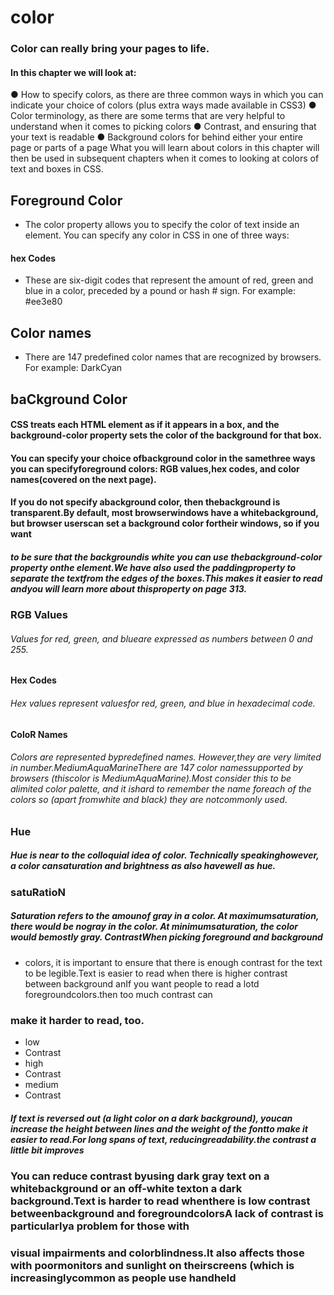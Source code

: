 # color
### Color can really bring your pages to life.
#### In this chapter we will look at:
● How to specify colors, as there are three common ways in which you can indicate your choice of colors (plus extra ways made available in CSS3)
● Color terminology, as there are some terms that are very helpful to understand when it comes to picking colors
● Contrast, and ensuring that your text is readable
● Background colors for behind either your entire page or parts of a page What you will learn about colors in this chapter will then be used in subsequent chapters when it comes to looking at colors of text and boxes in CSS.
## Foreground Color
- The color property allows you to specify the color of text inside an element. You can specify any color in CSS in one of three ways:
#### hex Codes
- These are six-digit codes that represent the amount of red, green and blue in a color, preceded by a pound or hash # sign. For example: #ee3e80
## Color names
- There are 147 predefined color names that are recognized by browsers. For example: DarkCyan
## baCkground Color
#### CSS treats each HTML element as if it appears in a box, and the background-color property sets the color of the background for that box.
#### You can specify your choice ofbackground color in the samethree ways you can specifyforeground colors: RGB values,hex codes, and color names(covered on the next page).
#### If you do not specify abackground color, then thebackground is transparent.By default, most browserwindows have a whitebackground, but browser userscan set a background color fortheir windows, so if you want
##### to be sure that the backgroundis white you can use thebackground-color property onthe <body> element.We have also used the paddingproperty to separate the textfrom the edges of the boxes.This makes it easier to read andyou will learn more about thisproperty on page 313.
### RGB Values
###### Values for red, green, and blueare expressed as numbers between 0 and 255.
#### Hex Codes
###### Hex values represent valuesfor red, green, and blue in hexadecimal code.
#### ColoR Names
###### Colors are represented bypredefined names. However,they are very limited in number.MediumAquaMarineThere are 147 color namessupported by browsers (thiscolor is MediumAquaMarine).Most consider this to be alimited color palette, and it ishard to remember the name foreach of the colors so (apart fromwhite and black) they are notcommonly used.
### Hue
##### Hue is near to the colloquial idea of color. Technically speakinghowever, a color cansaturation and brightness as also havewell as hue.
### satuRatioN
##### Saturation refers to the amounof gray in a color. At maximumsaturation, there would be nogray in the color. At minimumsaturation, the color would bemostly gray. ContrastWhen picking foreground and background
- colors, it is important to ensure that there is enough contrast for the text to be legible.Text is easier to read when there is higher contrast between background anIf you want people to read a lotd foregroundcolors.then too much contrast can
### make it harder to read, too.
- low
- Contrast
- high
- Contrast
- medium
- Contrast
##### If text is reversed out (a light color on a dark background), youcan increase the height between lines and the weight of the fontto make it easier to read.For long spans of text, reducingreadability.the contrast a little bit improves
### You can reduce contrast byusing dark gray text on a whitebackground or an off-white texton a dark background.Text is harder to read whenthere is low contrast betweenbackground and foregroundcolorsA lack of contrast is particularlya problem for those with
### visual impairments and colorblindness.It also affects those with poormonitors and sunlight on theirscreens (which is increasinglycommon as people use handheld
